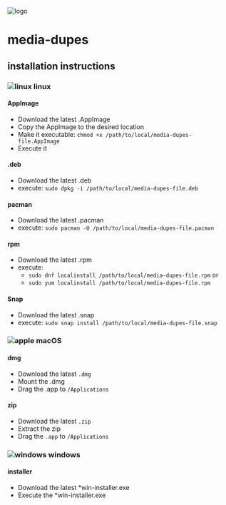 ![logo](https://raw.githubusercontent.com/yafp/media-dupes/master/.github/logo/128x128.png)

# media-dupes

## installation instructions

### ![linux](https://raw.githubusercontent.com/yafp/media-dupes/master/.github/platform/linux_32x32.png) linux

#### AppImage
* Download the latest .AppImage
* Copy the AppImage to the desired location
* Make it executable: ```chmod +x /path/to/local/media-dupes-file.AppImage```
* Execute it

#### .deb
* Download the latest .deb
* execute: ```sudo dpkg -i /path/to/local/media-dupes-file.deb```

#### pacman
* Download the latest .pacman
* execute: ```sudo pacman -U /path/to/local/media-dupes-file.pacman```

#### rpm
* Download the latest .rpm
* execute:
  * ```sudo dnf localinstall /path/to/local/media-dupes-file.rpm``` or
  * ```sudo yum localinstall /path/to/local/media-dupes-file.rpm```

#### Snap
* Download the latest .snap
* execute: ```sudo snap install /path/to/local/media-dupes-file.snap```

### ![apple](https://raw.githubusercontent.com/yafp/media-dupes/master/.github/platform/apple_32x32.png) macOS
#### dmg
* Download the latest ```.dmg```
* Mount the .dmg
* Drag the .app to ```/Applications```

#### zip
* Download the latest ```.zip```
* Extract the zip
* Drag the ```.app``` to ```/Applications```

### ![windows](https://raw.githubusercontent.com/yafp/media-dupes/master/.github/platform/windows_32x32.png) windows

#### installer
* Download the latest *win-installer.exe
* Execute the *win-installer.exe
